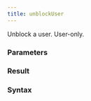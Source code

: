 ```yaml
---
title: unblockUser
---
```


Unblock a user. User-only.


### Parameters 



### Result 



### Syntax





